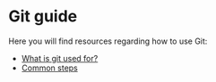 # Git guide

Here you will find resources regarding how to use Git:

- [What is git used for?](what-is-git-used-for.md)
- [Common steps](common-steps.md)